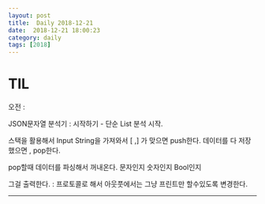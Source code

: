 ```yaml
---
layout: post
title:  Daily 2018-12-21
date:  2018-12-21 18:00:23
category: daily
tags: [2018]
---
```


# TIL

오전 : 

JSON문자열 분석기 : 시작하기 - 단순 List 분석 시작.

스택을 활용해서 Input String을 가져와서 [ ,] 가 맞으면 push한다. 데이터를 다 저장했으면 , pop한다.

pop할때 데이터를 파싱해서 꺼내온다. 문자인지 숫자인지 Bool인지

그걸 출력한다. : 프로토콜로 해서 아웃풋에서는 그냥 프린트만 할수있도록 변경한다.

--------------------------------



